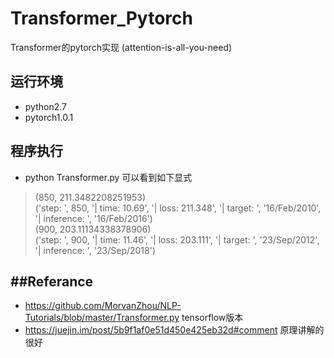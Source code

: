 # Transformer_Pytorch
Transformer的pytorch实现 (attention-is-all-you-need)

## 运行环境
- python2.7
- pytorch1.0.1


## 程序执行
- python Transformer.py 可以看到如下显式
> (850, 211.3482208251953)  
('step: ', 850, '| time: 10.69', '| loss: 211.348', '| target: ', '16/Feb/2010<EOS>', '| inference: ', '16/Feb/2016<EOS>')  
(900, 203.11134338378906)  
('step: ', 900, '| time: 11.46', '| loss: 203.111', '| target: ', '23/Sep/2012<EOS>', '| inference: ', '23/Sep/2018<EOS>')



##Referance
- 
- https://github.com/MorvanZhou/NLP-Tutorials/blob/master/Transformer.py tensorflow版本
- https://juejin.im/post/5b9f1af0e51d450e425eb32d#comment 原理讲解的很好

